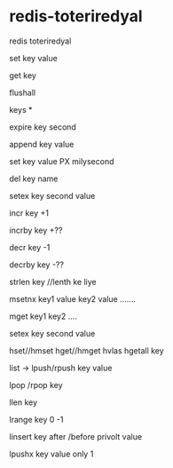 # redis-toteriredyal
redis toteriredyal

set key value

get key 

flushall

keys *

expire key second

append key value

set key value PX milysecond

del key name

setex key second value

incr key +1

incrby key +??

decr key -1

decrby key -??

strlen key  //lenth ke liye

msetnx key1 value key2 value .......

mget key1 key2 ....

setex key second value 

hset//hmset
hget//hmget 
hvlas
hgetall key 

list -> lpush/rpush  key value

lpop /rpop  key 
 
llen key 

lrange key 0 -1  

linsert key after /before privolt value

lpushx key value  only 1  

